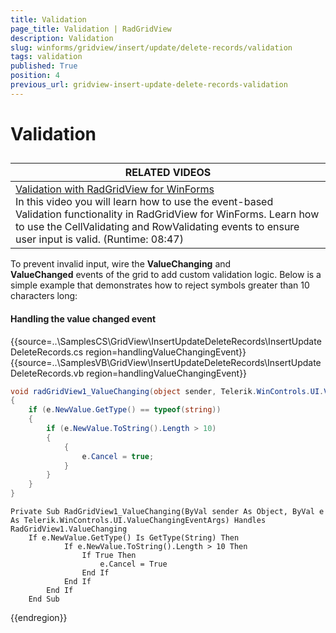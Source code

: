```yaml
---
title: Validation
page_title: Validation | RadGridView
description: Validation
slug: winforms/gridview/insert/update/delete-records/validation
tags: validation
published: True
position: 4
previous_url: gridview-insert-update-delete-records-validation
---
```


# Validation



## 



|RELATED VIDEOS|
| ------ |
|[Validation with RadGridView for WinForms](http://www.telerik.com/videos/winforms/gridview/validation-with-radgridview-for-winforms)<br>In this video you will learn how to use the event-based Validation functionality in RadGridView for WinForms. Learn how to use the CellValidating and RowValidating events to ensure user input is valid. (Runtime: 08:47)|

To prevent invalid input, wire the __ValueChanging__ and __ValueChanged__ events of the grid to add custom
validation logic. Below is a simple example that demonstrates how to reject
symbols greater than 10 characters long:

#### Handling the value changed event

{{source=..\SamplesCS\GridView\InsertUpdateDeleteRecords\InsertUpdateDeleteRecords.cs region=handlingValueChangingEvent}} 
{{source=..\SamplesVB\GridView\InsertUpdateDeleteRecords\InsertUpdateDeleteRecords.vb region=handlingValueChangingEvent}} 

````C#
void radGridView1_ValueChanging(object sender, Telerik.WinControls.UI.ValueChangingEventArgs e)
{
    if (e.NewValue.GetType() == typeof(string))
    {
        if (e.NewValue.ToString().Length > 10)
        {
            {
                e.Cancel = true;
            }
        }
    }
}

````
````VB.NET
Private Sub RadGridView1_ValueChanging(ByVal sender As Object, ByVal e As Telerik.WinControls.UI.ValueChangingEventArgs) Handles RadGridView1.ValueChanging
    If e.NewValue.GetType() Is GetType(String) Then
            If e.NewValue.ToString().Length > 10 Then
                If True Then
                    e.Cancel = True
                End If
            End If
        End If
    End Sub

````

{{endregion}} 



